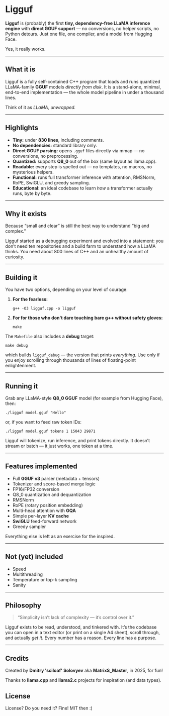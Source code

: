 # Ligguf

**Ligguf** is (probably) the first **tiny, dependency-free LLaMA inference engine** with **direct GGUF support** —
no conversions, no helper scripts, no Python detours.
Just one file, one compiler, and a model from Hugging Face.

Yes, it really works.

---

## What it is

Ligguf is a fully self-contained C++ program that loads and runs quantized LLaMA-family **GGUF** models *directly from disk*.
It is a stand-alone, minimal, end-to-end implementation — the whole model pipeline in under a thousand lines.

Think of it as *LLaMA, unwrapped.*

---

## Highlights

- **Tiny:** under **830 lines**, including comments.
- **No dependencies:** standard library only.
- **Direct GGUF parsing:** opens `.gguf` files directly via mmap — no conversions, no preprocessing.
- **Quantized:** supports **Q8_0** out of the box (same layout as llama.cpp).
- **Readable:** every step is spelled out — no templates, no macros, no mysterious helpers.
- **Functional:** runs full transformer inference with attention, RMSNorm, RoPE, SwiGLU, and greedy sampling.
- **Educational:** an ideal codebase to learn *how* a transformer actually runs, byte by byte.

---

## Why it exists

Because “small and clear” is still the best way to understand “big and complex.”

Ligguf started as a debugging experiment and evolved into a statement:
you don’t need ten repositories and a build farm to understand how a LLaMA thinks.
You need about 800 lines of C++ and an unhealthy amount of curiosity.

---

## Building it

You have two options, depending on your level of courage:

1. **For the fearless:**
   ```
   g++ -O3 ligguf.cpp -o ligguf
   ```

2. **For for those who don't dare touching bare g++ without safety gloves:**
   ```
   make
   ```

The `Makefile` also includes a **debug** target:
```
make debug
```
which builds `ligguf_debug` — the version that prints *everything*.
Use only if you enjoy scrolling through thousands of lines of floating-point enlightenment.

---

## Running it

Grab any LLaMA-style **Q8_0 GGUF** model (for example from Hugging Face), then:

```
./ligguf model.gguf "Hello"
```

or, if you want to feed raw token IDs:

```
./ligguf model.gguf tokens 1 15043 29871
```

Ligguf will tokenize, run inference, and print tokens directly.
It doesn’t stream or batch — it just works, one token at a time.

---

## Features implemented

- Full **GGUF v3** parser (metadata + tensors)
- Tokenizer and score-based merge logic
- FP16/FP32 conversion
- Q8_0 quantization and dequantization
- RMSNorm
- RoPE (rotary position embedding)
- Multi-head attention with **GQA**
- Simple per-layer **KV cache**
- **SwiGLU** feed-forward network
- Greedy sampler

Everything else is left as an exercise for the inspired.

---

## Not (yet) included

- Speed
- Multithreading
- Temperature or top-k sampling
- Sanity

---

## Philosophy

> “Simplicity isn’t lack of complexity — it’s control over it.”

Ligguf exists to be read, understood, and tinkered with.
It’s the codebase you can open in a text editor (or print on a single A4 sheet), scroll through, and actually *get it*.
Every number has a reason. Every line has a purpose.

---

## Credits

Created by **Dmitry 'sciloaf' Solovyev** aka **MatrixS_Master**, in 2025, for fun!

Thanks to **llama.cpp** and **llama2.c** projects for inspiration (and data types).

## License

License? Do you need it? Fine! MIT then :)
